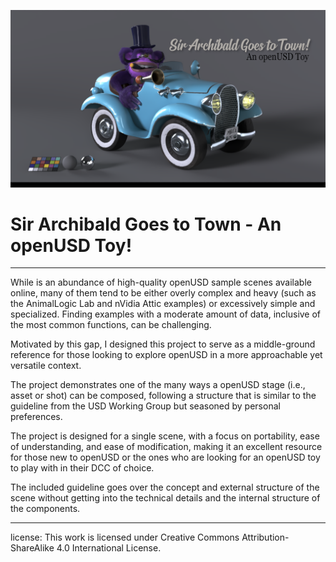![Banner](SirArchibald_banner_1.png)


# Sir Archibald Goes to Town - An openUSD Toy!

-------------------------------------------------------------------------------------------------------------------------------------
While  is an abundance of high-quality openUSD sample scenes available online, many of them tend to be either overly complex and heavy (such as the AnimalLogic Lab and nVidia Attic examples) or excessively simple and specialized. Finding examples with a moderate amount of data, inclusive of the most common functions, can be challenging.

Motivated by this gap, I designed this project to serve as a middle-ground reference for those looking to explore openUSD in a more approachable yet versatile context. 

The project demonstrates one of the many ways a openUSD stage (i.e., asset or shot) can be composed, following a structure that is similar to the guideline from the USD Working Group but seasoned by personal preferences. 

The project is designed for a single scene, with a focus on portability, ease of understanding, and ease of modification, making it an excellent resource for those new to openUSD or the ones who are looking for an openUSD toy to play with in their DCC of choice.

The included guideline goes over the concept and external structure of the scene without getting into the technical details and the internal structure of the components.

-------------------------------------------------------------------------------------------------------------------------------------

license: This work is licensed under Creative Commons Attribution-ShareAlike 4.0 International License.
